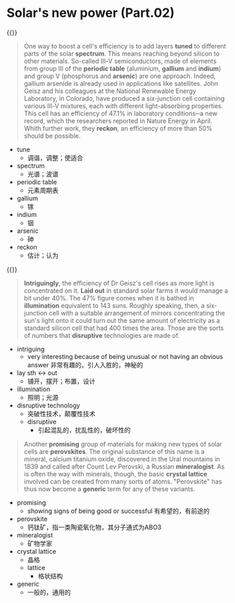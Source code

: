 # Solar's new power (Part.02)


{{<music url="/economist/20200523/080 Science and technology - Photovoltaics/3.mp3">}}

> One way to boost a cell's efficiency is to add layers **tuned** to different parts of the solar **spectrum**. This means reaching beyond silicon to other materials. So-called Ⅲ-Ⅴ semiconductors, made of elements from group Ⅲ of the **periodic table** (aluminium, **gallium** and **indium**) and group Ⅴ (phosphorus and **arsenic**) are one approach. Indeed, gallium arsenide is already used in applications like satellites. John Geisz and his colleagues at the National Renewable Energy Laboratory, in Colorado, have produced a six-junction cell containing various Ⅲ-Ⅴ mixtures, each with different light-absorbing properties. This cell has an efficiency of 47.1% in laboratory conditions─a new record, which the researchers reported in Nature Energy in April. Whith further work, they **reckon**, an efficiency of more than 50% should be possible.

- tune
  - 调谐，调整；使适合
- spectrum
  - 光谱；波谱
- periodic table
  - 元素周期表
- gallium
  - 镓
- indium
  - 铟
- arsenic
  - 砷
- reckon
  - 估计；认为


{{<music url="/economist/20200523/080 Science and technology - Photovoltaics/4.mp3">}}

> **Intriguingly**, the efficiency of Dr Geisz's cell rises as more light is concentrated on it. **Laid out** in standard solar farms it would manage a bit under 40%. The 47% figure comes when it is bathed in **illumination** equivalent to 143 suns. Roughly speaking, then, a six-junction cell with a suitable arrangement of mirrors concentrating the sun's light onto it could turn out the same amount of electricity as a standard silicon cell that had 400 times the area. Those are the sorts of numbers that **disruptive** technologies are made of.

- intriguing
  - very interesting because of being unusual or not having an obvious answer 非常有趣的，引人入胜的，神秘的
- lay sth ↔ out
  - 铺开，摆开；布置，设计
- illumination
  - 照明；光源
- disruptive technology
  - 突破性技术，颠覆性技术
  - disruptive
    - 引起混乱的，扰乱性的，破坏性的

> Another **promising** group of materials for making new types of solar cells are **perovskites**. The original substance of this name is a mineral, calcium titanium oxide, discovered in the Ural mountains in 1839 and called after Count Lev Perovski, a Russian **mineralogist**. As is often the way with minerals, though, the basic **crystal lattice** involved can be created from many sorts of atoms. "Perovskite" has thus now become a **generic** term for any of these variants.

- promising
  - showing signs of being good or successful 有希望的，有前途的
- perovskite
  - 钙钛矿，指一类陶瓷氧化物，其分子通式为ABO3
- mineralogist
  - 矿物学家
- crystal lattice
  - 晶格
  - lattice
    - 格状结构
- generic
  - 一般的，通用的
